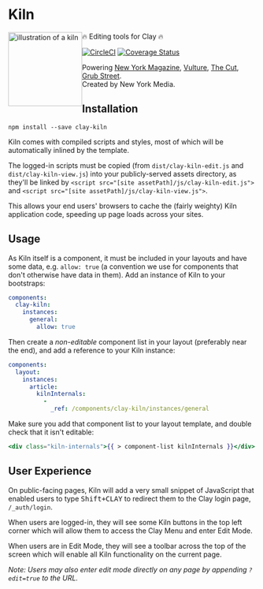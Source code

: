 # Kiln

<img src="http://i.imgur.com/RleQNNh.png?1" alt="illustration of a kiln" style="float: left;width: 150px;" />

🔥 Editing tools for Clay 🔥

[![CircleCI](https://circleci.com/gh/clay/clay-kiln.svg?style=svg)](https://circleci.com/gh/clay/clay-kiln) [![Coverage Status](https://coveralls.io/repos/nymag/clay-kiln/badge.svg?branch=master&service=github&t=C3xeVy)](https://coveralls.io/github/nymag/clay-kiln?branch=master)

Powering [New York Magazine](http://nymag.com/), [Vulture](http://www.vulture.com/), [The Cut](http://www,thecut.com/), [Grub Street](http://www.grubstreet.com/).  
Created by New York Media.

## Installation

```
npm install --save clay-kiln
```

Kiln comes with compiled scripts and styles, most of which will be automatically inlined by the template. 

The logged-in scripts must be copied (from `dist/clay-kiln-edit.js` and `dist/clay-kiln-view.js`) into your publicly-served assets directory, as they'll be linked by `<script src="[site assetPath]/js/clay-kiln-edit.js">` and `<script src="[site assetPath]/js/clay-kiln-view.js">`.

This allows your end users' browsers to cache the (fairly weighty) Kiln application code, speeding up page loads across your sites.

## Usage

As Kiln itself is a component, it must be included in your layouts and have some data, e.g. `allow: true` (a convention we use for components that don't otherwise have data in them). Add an instance of Kiln to your bootstraps:

```yaml
components:
  clay-kiln:
    instances:
      general:
        allow: true
```

Then create a _non-editable_ component list in your layout (preferably near the end), and add a reference to your Kiln instance:

```yaml
components:
  layout:
    instances:
      article:
        kilnInternals:
          -
            _ref: /components/clay-kiln/instances/general
```

Make sure you add that component list to your layout template, and double check that it isn't editable:

```handlebars
<div class="kiln-internals">{{ > component-list kilnInternals }}</div>
```

## User Experience

On public-facing pages, Kiln will add a very small snippet of JavaScript that enabled users to type <kbd>Shift+CLAY</kbd> to redirect them to the Clay login page, `/_auth/login`.

When users are logged-in, they will see some Kiln buttons in the top left corner which will allow them to access the Clay Menu and enter Edit Mode.

When users are in Edit Mode, they will see a toolbar across the top of the screen which will enable all Kiln functionality on the current page.

_Note: Users may also enter edit mode directly on any page by appending `?edit=true` to the URL._
